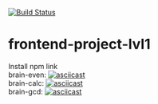 [![Build Status](https://travis-ci.com/Baytser/frontend-project-lvl1.svg?branch=master)](https://travis-ci.com/Baytser/frontend-project-lvl1)
# frontend-project-lvl1
Install npm link <br>
brain-even:
[![asciicast](https://asciinema.org/a/258984.svg)](https://asciinema.org/a/258984)
<br>
brain-calc:
[![asciicast](https://asciinema.org/a/259157.svg)](https://asciinema.org/a/259157)
<br>
brain-gcd:
[![asciicast](https://asciinema.org/a/259158.svg)](https://asciinema.org/a/259158)

